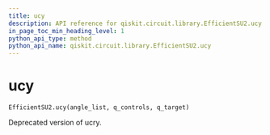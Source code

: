 ```yaml
---
title: ucy
description: API reference for qiskit.circuit.library.EfficientSU2.ucy
in_page_toc_min_heading_level: 1
python_api_type: method
python_api_name: qiskit.circuit.library.EfficientSU2.ucy
---
```


# ucy

<span id="qiskit.circuit.library.EfficientSU2.ucy" />

`EfficientSU2.ucy(angle_list, q_controls, q_target)`

Deprecated version of ucry.

